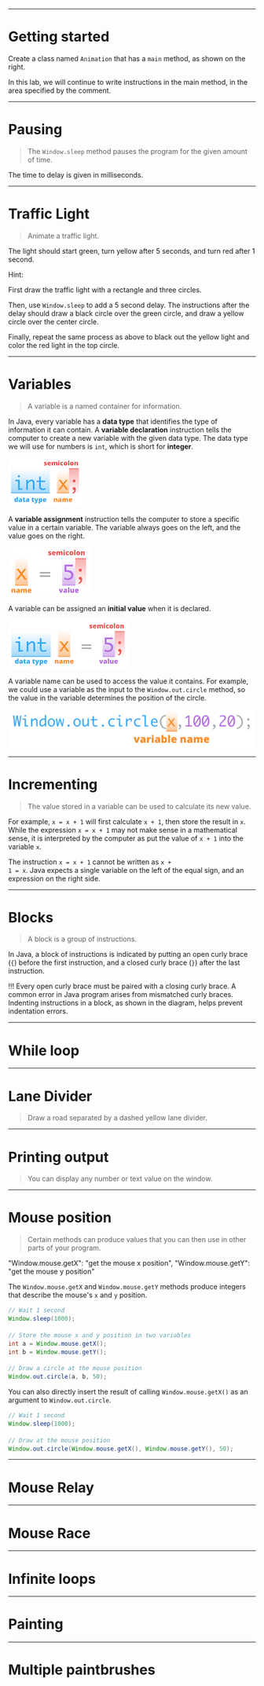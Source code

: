 <meta name="title" content="Animation">
<meta name="type" content="lab">
<meta name="text" content="Animate with graphics functions.">
<meta name="objective" content="be introduced">
<meta name="author" content="keshavsaharia">
<meta name="path" content="introduction">

---

# Getting started

Create a class named `Animation` that has a `main` method, as shown on the right.

In this lab, we will continue to write instructions in the main method, in the area specified by the comment.

---

# Pausing

> The `Window.sleep` method pauses the program for the given amount of time.

The time to delay is given in milliseconds.

---

# Traffic Light

> Animate a traffic light.

The light should start green, turn yellow after 5 seconds, and turn red after 1 second.

Hint:

First draw the traffic light with a rectangle and three circles.

Then, use `Window.sleep` to add a 5 second delay. The instructions after the delay should draw a black circle over the green circle, and draw a yellow circle over the center circle.

Finally, repeat the same process as above to black out the yellow light and color the red light in the top circle.


---

# Variables

> A variable is a named container for information.

In Java, every variable has a **data type** that identifies the type of information it can contain. A **variable declaration** instruction tells the computer to create a new variable with the given data type. The data type we will use for numbers is `int`, which is short for **integer**.

![](diagram/variable-declaration.png)

A **variable assignment** instruction tells the computer to store a specific value in a certain variable. The variable always goes on the left, and the value goes on the right.

![](diagram/variable-assignment.png)

A variable can be assigned an **initial value** when it is declared.

![](diagram/variable-decl-assign.png)

A variable name can be used to access the value it contains. For example, we could use a variable as the input to the `Window.out.circle` method, so the value in the variable determines the position of the circle.

![](diagram/variable-substitution.png)


---

# Incrementing

> The value stored in a variable can be used to calculate its new value.

For example, `x = x + 1` will first calculate `x + 1`, then store the result in `x`. While the expression `x = x + 1` may not make sense in a mathematical sense, it is interpreted by the computer as put the value of `x + 1` into the variable `x`.

The instruction <code>x = x + 1</code> cannot be written as <code>x + 1 = x</code>.
Java expects a single variable on the left of the equal sign, and an expression on the right side.


---

# Blocks

> A block is a group of instructions.

In Java, a block of instructions is indicated by putting an open curly brace (`{`) before the first instruction, and a closed curly brace (`}`) after the last instruction.

!!! Every open curly brace must be paired with a closing curly brace.
A common error in Java program arises from mismatched curly braces. Indenting instructions in a block, as shown in the diagram, helps prevent indentation errors.


---

# While loop

---

# Lane Divider

> Draw a road separated by a dashed yellow lane divider.

---

# Printing output

> You can display any number or text value on the window.

---

# Mouse position

> Certain methods can produce values that you can then use in other parts of your program.

"Window.mouse.getX": "get the mouse x position",
"Window.mouse.getY": "get the mouse y position"

The `Window.mouse.getX` and `Window.mouse.getY` methods produce integers that describe the mouse's `x` and `y` position.

```java
// Wait 1 second
Window.sleep(1000);

// Store the mouse x and y position in two variables
int a = Window.mouse.getX();
int b = Window.mouse.getY();

// Draw a circle at the mouse position
Window.out.circle(a, b, 50);
```

You can also directly insert the result of calling `Window.mouse.getX()` as an argument to `Window.out.circle`.

```java
// Wait 1 second
Window.sleep(1000);

// Draw at the mouse position
Window.out.circle(Window.mouse.getX(), Window.mouse.getY(), 50);
```

---

# Mouse Relay

---

# Mouse Race

---

# Infinite loops

---

# Painting

---

# Multiple paintbrushes

